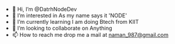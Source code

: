 - 👋 Hi, I’m @DatrhNodeDev
- 👀 I’m interested in As my name says it 'NODE'
- 🌱 I’m currently learning I am doing Btech from KIIT
- 💞️ I’m looking to collaborate on Anything
- 📫 How to reach me drop me a mail at naman_987@gmail.com

<!---

--->
